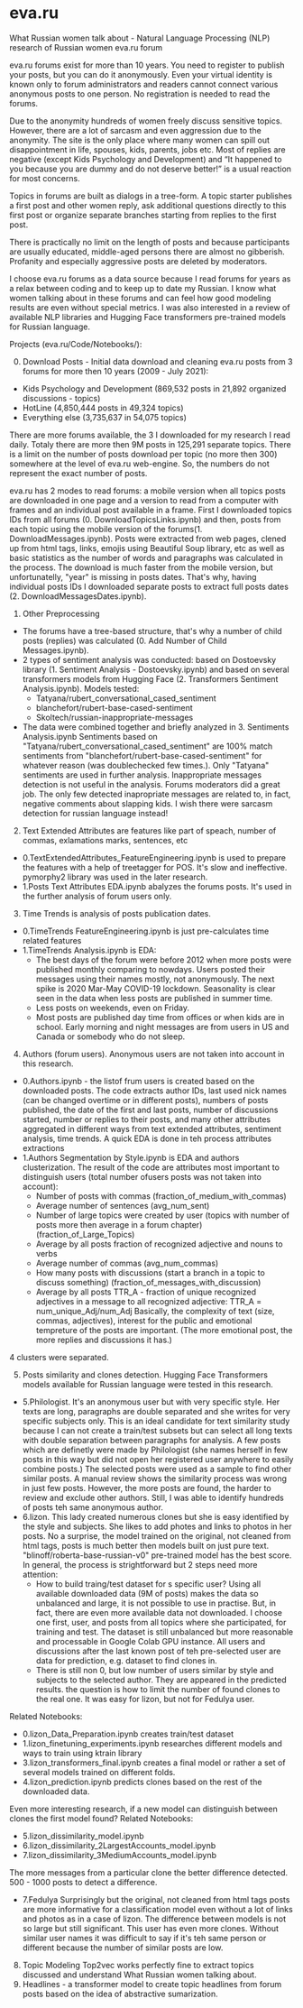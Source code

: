 # eva.ru
What Russian women talk about - Natural Language Processing (NLP) research of Russian women eva.ru forum

eva.ru forums exist for more than 10 years. You need to register to publish your posts, but you can do it anonymously. Even your virtual identity is known only to forum administrators and readers cannot connect various anonymous posts to one person. No registration is needed to read the forums.

Due to the anonymity hundreds of women freely discuss sensitive topics. However, there are a lot of sarcasm and even aggression due to the anonymity. The site is the only place where many women can spill out disappointment in life, spouses, kids, parents, jobs etc. Most of replies are negative (except Kids Psychology and Development) and “It happened to you because you are dummy and do not deserve better!” is a usual reaction for most concerns. 

Topics in forums are built as dialogs in a tree-form. A topic starter publishes a first post and other women reply, ask additional questions directly to this first post or organize separate branches starting from replies to the first post. 

There is practically no limit on the length of posts and because participants are usually educated, middle-aged persons there are almost no gibberish.  Profanity and especially aggressive posts are deleted by moderators. 

I choose eva.ru forums as a data source because I read forums for years as a relax between coding and to keep up to date my Russian. I know what women talking about in these forums and can feel how good modeling results are even without special metrics. I was also interested in a review of available NLP libraries and Hugging Face transformers pre-trained models for Russian language.

Projects (eva.ru/Code/Notebooks/):

0. Download Posts - Initial data download and cleaning eva.ru posts from 3 forums for more then 10 years (2009 - July 2021):
 - Kids Psychology and Development (869,532 posts in 21,892 organized discussions - topics)
 - HotLine (4,850,444 posts in 49,324 topics)
 - Everything else (3,735,637 in 54,075 topics)
 
There are more forums available, the 3 I downloaded for my research I read daily. Totaly there are more then 9M posts in 125,291 separate topics. There is a limit on the number of posts download per topic (no more then 300) somewhere at the level of eva.ru web-engine. So, the numbers do not represent the exact number of posts.
 
eva.ru has 2 modes to read forums: a mobile version when all topics posts are downloaded in one page and a version to read from a computer with frames and an individual post available in a frame. First I downloaded topics IDs from all forums (0. DownloadTopicsLinks.ipynb) and then, posts from each topic using the mobile version of the forums(1. DownloadMessages.ipynb). Posts were extracted from web pages, clened up from html tags, links, emojis using Beautiful Soup library, etc as well as basic statistics as the number of words and paragraphs was calculated in the process. The download is much faster from the mobile version, but unfortunatelly, "year" is missing in posts dates. That's why, having individual posts IDs I downloaded separate posts to extract full posts dates (2. DownloadMessagesDates.ipynb).

1. Other Preprocessing
  - The forums have a tree-based structure, that's why a number of child posts (replies) was calculated (0. Add Number of Child Messages.ipynb).
  - 2 types of sentiment analysis was conducted: based on Dostoevsky library (1. Sentiment Analysis - Dostoevsky.ipynb) and based on several transformers models from Hugging Face (2. Transformers Sentiment Analysis.ipynb). Models tested: 
     - Tatyana/rubert_conversational_cased_sentiment
     - blanchefort/rubert-base-cased-sentiment
     - Skoltech/russian-inappropriate-messages
  - The data were combined together and briefly analyzed in 3. Sentiments Analysis.ipynb Sentiments based on "Tatyana/rubert_conversational_cased_sentiment" are 100% match sentiments from "blanchefort/rubert-base-cased-sentiment" for whatever reason (was doublechecked few times.). Only "Tatyana" sentiments are used in further analysis. Inappropriate messages detection is not useful in the analysis. Forums moderators did a great job. The only few detected inapropriate messages are related to, in fact, negative comments about slapping kids. I wish there were sarcasm detection for russian language instead!

2. Text Extended Attributes are features like part of speach, number of commas, exlamations marks, sentences, etc
 - 0.TextExtendedAttributes_FeatureEngineering.ipynb is used to prepare the features with a help of treetagger for POS. It's slow and ineffective. pymorphy2 library was used in the later research.
 - 1.Posts Text Attributes EDA.ipynb abalyzes the forums posts. It's used in the further analysis of forum users only. 

3. Time Trends is analysis of posts publication dates. 
 - 0.TimeTrends FeatureEngineering.ipynb is just pre-calculates time related features
 - 1.TimeTrends Analysis.ipynb is EDA:
    - The best days of the forum were before 2012 when more posts were published monthly comparing to nowdays. Users posted their messages using their names mostly, not anonymously. The next spike is 2020 Mar-May COVID-19 lockdown. Seasonality is clear seen in the data when less posts are published in summer time.
    - Less posts on weekends, even on Friday.
    - Most posts are published day time from offices or when kids are in school. Early morning and night messages are from users in US and Canada or somebody who do not sleep.

4. Authors (forum users). Anonymous users are not taken into account in this research.
 - 0.Authors.ipynb - the listof frum users is created based on the downloaded posts. The code extracts author IDs, last used nick names (can be changed overtime or in different posts), numbers of posts published, the date of the first and last posts, number of discussions started, number or replies to their posts, and many other attributes aggregated in different ways from text extended attributes, sentiment analysis, time trends. A quick EDA is done in teh process attributes extractions
 - 1.Authors Segmentation by Style.ipynb is EDA and authors clusterization. The result of the code are attributes most important to distinguish users (total number ofusers  posts was not taken into account):
    - Number of posts with commas (fraction_of_medium_with_commas)
    - Average number of sentences (avg_num_sent)
    - Number of large topics were created by user (topics with number of posts more then average in a forum chapter) (fraction_of_Large_Topics)
    - Average by all posts fraction of recognized adjective and nouns to verbs
    - Average number of commas (avg_num_commas)
    - How many posts with discussions (start a branch in a topic to discuss something) (fraction_of_messages_with_discussion)
    - Average by all posts TTR_A - fraction of unique recognized adjectives in a message to all recognized adjective: TTR_A = num_unique_Adj/num_Adj
Basically, the complexity of text (size, commas, adjectives), interest for the public and emotional tempreture of the posts are important. (The more emotional post, the more replies and discussions it has.)

4 clusters were separated.

5. Posts similarity and clones detection. Hugging Face Transformers models available for Russian language were tested in this research.
  - 5.Philologist. It's an anonymous user but with very specific style. Her texts are long, paragraphs are double separated and she writes for very specific subjects only. This is an ideal candidate for text similarity study because I can not create a train/test subsets but can select all long texts with double separation between paragraphs for analysis. A few posts which are definetly were made by Philologist (she names herself in few posts in this way but did not open her registered user anywhere to easily combine posts.) The selected posts were used as a sample to find other similar posts. A manual review shows the similarity process was wrong in just few posts. However, the more posts are found, the harder to review and exclude other authors. Still, I was able to identify hundreds of posts teh same anonymous author.
  - 6.lizon. This lady created numerous clones but she is easy identified by the style and subjects. She likes to add photes and links to photos in her posts. No a surprise, the model trained on the original, not cleaned from html tags, posts is much better then models built on just pure text. "blinoff/roberta-base-russian-v0" pre-trained model has the best score. In general, the process is strightforward but 2 steps need more attention:
    - How to build traing/test dataset for s specific user? Using all available downloaded data (9M of posts) makes the data so unbalanced and large, it is not possible to use in practise. But, in fact, there are even more available data not downloaded. I choose one first, user, and posts from all topics where she participated, for training and test. The dataset is still unbalanced but more reasonable and processable in Google Colab GPU instance. All users and discussions after the last known post of teh pre-selected user are data for prediction, e.g. dataset to find clones in.
    -  There is still non 0, but low number of users similar by style and subjects to the selected author. They are appeared in the predicted results. the question is how to limit the number of found clones to the real one. It was easy for lizon, but not for Fedulya user.

Related Notebooks:
   - 0.lizon_Data_Preparation.ipynb creates train/test dataset
   - 1.lizon_finetuning_experiments.ipynb researches different models and ways to train using ktrain library
   - 3.lizon_transformers_final.ipynb creates a final model or rather a set of several models trained on different folds.
   - 4.lizon_prediction.ipynb predicts clones based on the rest of the downloaded data.
       
Even more interesting research, if a new model can distinguish between clones the first model found?
Related Notebooks: 
   - 5.lizon_dissimilarity_model.ipynb
   - 6.lizon_dissimilarity_2LargestAccounts_model.ipynb
   - 7.lizon_dissimilarity_3MediumAccounts_model.ipynb
    
   The more messages from a particular clone the better difference detected. 500 - 1000 posts to detect a difference.
  
  - 7.Fedulya Surprisingly but the original, not cleaned from html tags posts are more informative for a classification model even without a lot of links and photos as in a case of lizon. The difference between models is not so large but still significant. This user has even more clones. Without similar user names it was difficult to say if it's teh same person or different because the number of similar posts are low.

8. Topic Modeling Top2vec works perfectly fine to extract topics discussed and understand What Russian women talking about. 
9. Headlines -  a transformer model to create topic headlines from forum posts based on the idea of abstractive sumarization.
